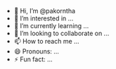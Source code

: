 - 👋 Hi, I’m @pakorntha
- 👀 I’m interested in ...
- 🌱 I’m currently learning ...
- 💞️ I’m looking to collaborate on ...
- 📫 How to reach me ...
- 😄 Pronouns: ...
- ⚡ Fun fact: ...

<!---
pakorntha/pakorntha is a ✨ special ✨ repository because its `README.md` (this file) appears on your GitHub profile.
You can click the Preview link to take a look at your changes.
--->
